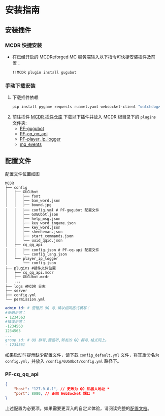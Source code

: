 # 安装指南

## 安装插件

### MCDR 快捷安装
- 在已经开启的 MCDReforged MC 服务端输入以下指令可快捷安装插件及前置：
   ```
   !!MCDR plugin install gugubot
   ```
### 手动下载安装
1. 下载插件依赖
   ```bash
   pip install pygame requests ruamel.yaml websocket-client "watchdog>=5.0.2" "pathlib>=1.0.1"
   ```
2. 前往插件 [MCDR 插件仓库](https://mcdreforged.com/zh-CN/plugins) 下载以下插件并放入 MCDR 根目录下的 `plugins` 文件夹:
   - [PF-gugubot](https://mcdreforged.com/zh-CN/plugin/gugubot/)
   - [PF-cq_qq_api](https://mcdreforged.com/zh-CN/plugin/cq_qq_api)
   - [PF-player_ip_logger](https://mcdreforged.com/zh-CN/plugin/player_ip_logger)
   - [mg_events](https://mcdreforged.com/zh-CN/plugin/mg_events)

## 配置文件
   配置文件位置如图
   ```shell
   MCDR
   ├── config
   │   ├── GUGUbot
   │   │   ├── font
   │   │   ├── ban_word.json
   │   │   ├── bound.jpg
   │   │   ├── config.yml # PF-gugubot 配置文件
   │   │   ├── GUGUbot.json
   │   │   ├── help_msg.json
   │   │   ├── key_word_ingame.json
   │   │   ├── key_word.json
   │   │   ├── shenheman.json
   │   │   ├── start_commands.json
   │   │   └── uuid_qqid.json
   │   ├── cq_qq_api
   │   │   ├── config.json # PF-cq-api 配置文件
   │   │   └── config_lang.json
   │   └── player_ip_logger
   │       └── config.json
   ├── plugins #插件文件位置
   │   ├── cq_qq_api.mcdr
   │   ├── GUGUbot.mcdr
   │   ...
   ├── logs #MCDR 日志
   ├── server
   ├── config.yml
   └── permission.yml
   ```
   ```yaml
   admin_id: # 管理员 QQ 号,请以相同格式填写！
   #正确示范：
   - 1234563
   #错误示范：
   -1234563
   1234563
   ...
   group_id: # QQ 群号,要监听,转发的 QQ 群号,格式同上。
   - 1234561
   ```
   如果启动时提示缺少配置文件，请下载 `config_default.yml` 文件，将其重命名为 `config.yml`，并放入 `/config/GUGUbot/config.yml` 路径下。

   ### PF-cq_qq_api 
   ```json
   {
       "host": "127.0.0.1", // 更改为 QQ 机器人地址 *
       "port": 8080, // 正向 WebSocket 端口 *
   }
   ```

   上述配置为必要项。如果需要更深入的自定义体验，请阅读完整的[配置文档](../config/config.md)。